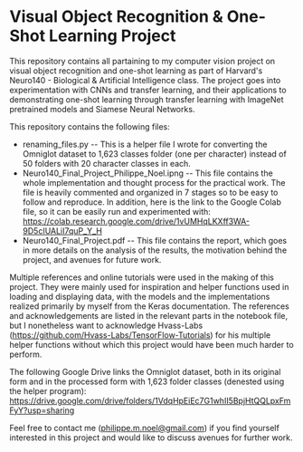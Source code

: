 # Visual Object Recognition & One-Shot Learning Project

This repository contains all partaining to my computer vision project on visual object recognition and one-shot learning as part of Harvard's Neuro140 - Biological & Artificial Intelligence class. The project goes into experimentation with CNNs and transfer learning, and their applications to demonstrating one-shot learning through transfer learning with ImageNet pretrained models and Siamese Neural Networks.

This repository contains the following files:
- renaming_files.py -- This is a helper file I wrote for converting the Omniglot dataset to 1,623 classes folder (one per character) instead of 50 folders with 20 character classes in each.
- Neuro140_Final_Project_Philippe_Noel.ipng -- This file contains the whole implementation and thought process for the practical work. The file is heavily commented and organized in 7 stages so to be easy to follow and reproduce. In addition, here is the link to the Google Colab file, so it can be easily run and experimented with: https://colab.research.google.com/drive/1vUMHqLKXff3WA-9D5cIUALiI7quP_Y_H
- Neuro140_Final_Project.pdf -- This file contains the report, which goes in more details on the analysis of the results, the motivation behind the project, and avenues for future work.

Multiple references and online tutorials were used in the making of this project. They were mainly used for inspiration and helper functions used in loading and displaying data, with the models and the implementations realized primarily by myself from the Keras documentation. The references and acknowledgements are listed in the relevant parts in the notebook file, but I nonetheless want to acknowledge Hvass-Labs (https://github.com/Hvass-Labs/TensorFlow-Tutorials) for his multiple helper functions without which this project would have been much harder to perform.

The following Google Drive links the Omniglot dataset, both in its original form and in the processed form with 1,623 folder classes (denested using the helper program):
https://drive.google.com/drive/folders/1VdqHpEiEc7G1whII5BpjHtQQLpxFmFyY?usp=sharing

Feel free to contact me (philippe.m.noel@gmail.com) if you find yourself interested in this project and would like to discuss avenues for further work.

